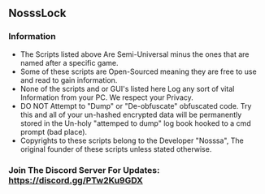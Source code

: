 ## NosssLock

### Information
* The Scripts listed above Are Semi-Universal minus the ones that are named after a specific game.
* Some of these scripts are Open-Sourced meaning they are free to use and read to gain information.
* None of the scripts and or GUI's listed here Log any sort of vital Information from your PC. We respect your Privacy.
* DO NOT Attempt to "Dump" or "De-obfuscate" obfuscated code. Try this and all of your un-hashed encrypted data will be permanently stored in the Un-holy "attemped to dump" log book hooked to a cmd prompt (bad place).
* Copyrights to these scripts belong to the Developer "Nosssa", The original founder of these scripts unless stated otherwise.

### Join The Discord Server For Updates: https://discord.gg/PTw2Ku9GDX
